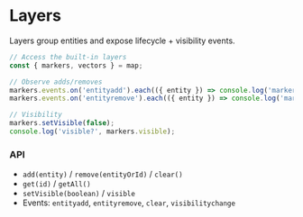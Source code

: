 # Layers

Layers group entities and expose lifecycle + visibility events.

```ts
// Access the built-in layers
const { markers, vectors } = map;

// Observe adds/removes
markers.events.on('entityadd').each(({ entity }) => console.log('marker added', entity.id));
markers.events.on('entityremove').each(({ entity }) => console.log('marker removed', entity.id));

// Visibility
markers.setVisible(false);
console.log('visible?', markers.visible);
```

### API

- `add(entity)` / `remove(entityOrId)` / `clear()`
- `get(id)` / `getAll()`
- `setVisible(boolean)` / `visible`
- Events: `entityadd`, `entityremove`, `clear`, `visibilitychange`
